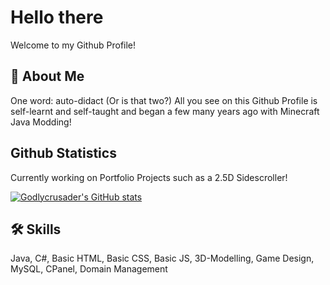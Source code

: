 
# Hello there

Welcome to my Github Profile!


## 🚀 About Me
One word: auto-didact (Or is that two?)
All you see on this Github Profile is self-learnt and self-taught and began a few many years ago with Minecraft Java Modding!


## Github Statistics

Currently working on Portfolio Projects such as a 2.5D Sidescroller!

[![Godlycrusader's GitHub stats](https://github-readme-stats.vercel.app/api?username=Godlycrusader&theme=cobalt)](https://github.com/Godlycrusader/github-readme-stats)




## 🛠 Skills
Java, C#, Basic HTML, Basic CSS, Basic JS, 3D-Modelling, Game Design, MySQL, CPanel, Domain Management
